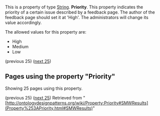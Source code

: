 This is a property of type [String](../Type/String.md "Type:String").
 __Priority__. This property indicates the priority of a certain issue described by a feedback page. The author of the feedback page should set it at 'High'. The administrators will change its value accordingly. 


  

The allowed values for this property are:



* High
* Medium
* Low



  

(previous 25) ([next 25](index.php@title=Property%253APriority&from=Picture+file+formats.html#SMWResults "Property:Priority"))
## Pages using the property "Priority"


Showing 25 pages using this property.


(previous 25) ([next 25](index.php@title=Property%253APriority&from=Picture+file+formats.html#SMWResults "Property:Priority"))
Retrieved from "[http://ontologydesignpatterns.org/wiki/Property:Priority#SMWResults](Property%253APriority.html#SMWResults)"